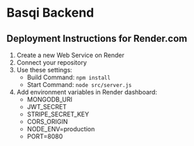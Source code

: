 # Basqi Backend

## Deployment Instructions for Render.com

1. Create a new Web Service on Render
2. Connect your repository
3. Use these settings:
   - Build Command: `npm install`
   - Start Command: `node src/server.js`
4. Add environment variables in Render dashboard:
   - MONGODB_URI
   - JWT_SECRET
   - STRIPE_SECRET_KEY
   - CORS_ORIGIN
   - NODE_ENV=production
   - PORT=8080